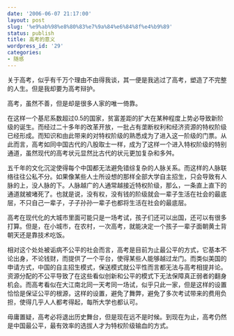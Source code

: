 ```yaml
---
date: '2006-06-07 21:17:00'
layout: post
slug: '%e9%ab%98%e8%80%83%e7%9a%84%e6%84%8f%e4%b9%89'
status: publish
title: 高考的意义
wordpress_id: '29'
categories:
- 随感
---
```


关于高考，似乎有千万个理由不由得我谈，其一便是我逃过了高考，塑造了不完整的人生。但是我却要为高考辩护。


高考，虽然不善，但是却是很多人家的唯一倚靠。


在这样一个基尼系数超过0.5的国家，贫富差距的扩大在某种程度上势必导致新阶级的诞生。而经过二十多年的改革开放，一批占有垄断权利和经济资源的特权阶级已经形成。而知识和由此带来的对特权阶级的熟悉成为了进入这一阶级的门票。从此而言，高考如同中国古代的八股取士一样，成为了这样一个进入特权阶级的特别通道，虽然现代的高考状元显然比古代的状元更加复杂和多舛。


五千年的文化沉淀使得每个中国都无法避免错综复杂的人脉关系。而这样的人脉联络往往公私不分。如果像某些人士所设想的那样全部大学自主招生，只会导致有人脉的上，没人脉的下。人脉越广的人通常越接近特权阶级，那么，一条直上直下的通道就被堵死了。也就是说，没有权，没有钱的阶级就会一辈子生活在社会的最底层，不只自己一辈子，子子孙孙一辈子也都将生活在社会的最底层。


高考在现代化的大城市里面可能只是一场考试，孩子们还可以出国，还可以有很多打算。但是，在小城市，在农村，一次高考，就能决定一个孩子一辈子面朝黄土背朝天还是靠技术吃饭。


相对这个处处被诟病不公平的社会而言，高考是目前为止最公平的方式，它基本不论出身，不论钱财，而提供了一个平台，使得某些人能够越过龙门。而类似美国的申请方式，中国的自主招生模式，保送模式就公平性而言都无法与高考相提并论。资源分配的不公平导致了在这些看似创新和公平的模式下无法保障真正弱者的翻身机会。而高考看似在大江南北同一天考同一场试，似乎只此一家，但是这样的设置恰恰是保证公平的根源，这样的设置，避免了舞弊，避免了多次考试带来的费用负担，使得几乎人人都考得起，每所大学也都认可。


毋庸置疑，高考必将退出历史舞台，但是现在远不是时候。到现在为止，高考仍然是中国最公平，最有效率的选拔人才为特权阶级输血的方式。
